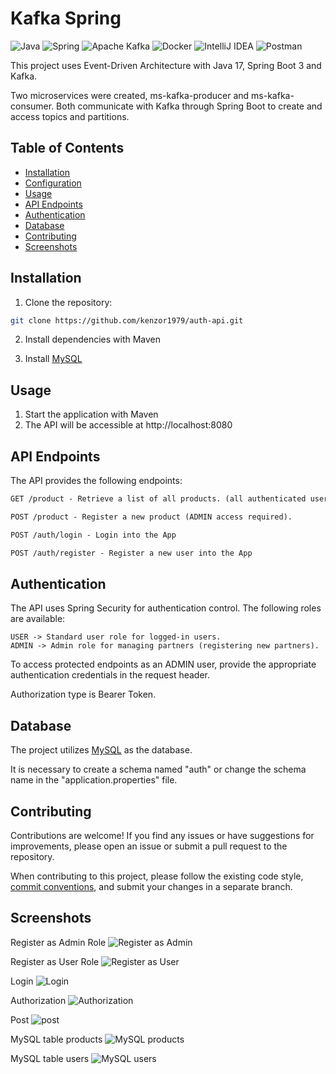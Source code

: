 # Kafka Spring

![Java](https://img.shields.io/badge/java-%23ED8B00.svg?style=for-the-badge&logo=openjdk&logoColor=white)
![Spring](https://img.shields.io/badge/spring-%236DB33F.svg?style=for-the-badge&logo=spring&logoColor=white)
![Apache Kafka](https://img.shields.io/badge/Apache%20Kafka-000?style=for-the-badge&logo=apachekafka)
![Docker](https://img.shields.io/badge/docker-%230db7ed.svg?style=for-the-badge&logo=docker&logoColor=white)
![IntelliJ IDEA](https://img.shields.io/badge/IntelliJIDEA-000000.svg?style=for-the-badge&logo=intellij-idea&logoColor=white)
![Postman](https://img.shields.io/badge/Postman-FF6C37?style=for-the-badge&logo=postman&logoColor=white)

This project uses Event-Driven Architecture with Java 17, Spring Boot 3 and Kafka.

Two microservices were created, ms-kafka-producer and ms-kafka-consumer. 
Both communicate with Kafka through Spring Boot to create and access topics and partitions.

## Table of Contents

- [Installation](#installation)
- [Configuration](#configuration)
- [Usage](#usage)
- [API Endpoints](#api-endpoints)
- [Authentication](#authentication)
- [Database](#database)
- [Contributing](#contributing)
- [Screenshots](#screenshots)

## Installation

1. Clone the repository:

```bash
git clone https://github.com/kenzor1979/auth-api.git
```

2. Install dependencies with Maven

3. Install [MySQL](https://www.mysql.com/)

## Usage

1. Start the application with Maven
2. The API will be accessible at http://localhost:8080

## API Endpoints

The API provides the following endpoints:

```markdown
GET /product - Retrieve a list of all products. (all authenticated users)

POST /product - Register a new product (ADMIN access required).

POST /auth/login - Login into the App

POST /auth/register - Register a new user into the App
```

## Authentication

The API uses Spring Security for authentication control. The following roles are available:

```
USER -> Standard user role for logged-in users.
ADMIN -> Admin role for managing partners (registering new partners).
```
To access protected endpoints as an ADMIN user, provide the appropriate authentication credentials in the request header.

Authorization type is Bearer Token.

## Database

The project utilizes [MySQL](https://www.mysql.com/) as the database. 

It is necessary to create a schema named "auth" or change the schema name in the "application.properties" file.

## Contributing

Contributions are welcome! If you find any issues or have suggestions for improvements, please open an issue or submit a pull request to the repository.

When contributing to this project, please follow the existing code style, [commit conventions](https://www.conventionalcommits.org/en/v1.0.0/), and submit your changes in a separate branch.

## Screenshots

Register as Admin Role
![Register as Admin](https://github.com/kenzor1979/auth-api/blob/main/img/registerAsAdmin.gif?raw=true&sanitize=true)

Register as User Role
![Register as User](https://github.com/kenzor1979/auth-api/blob/main/img/registerAsUserRole.gif?raw=true&sanitize=true)

Login
![Login](https://github.com/kenzor1979/auth-api/blob/main/img/login.gif?raw=true&sanitize=true)

Authorization
![Authorization](https://github.com/kenzor1979/auth-api/blob/main/img/authorization.gif?raw=true&sanitize=true)

Post
![post](https://github.com/kenzor1979/auth-api/blob/main/img/post.gif?raw=true&sanitize=true)

MySQL table products
![MySQL products](https://github.com/kenzor1979/auth-api/blob/main/img/MySQLproducts.png?raw=true&sanitize=true)

MySQL table users
![MySQL users](https://github.com/kenzor1979/auth-api/blob/main/img/MySQLusers.png?raw=true&sanitize=true)